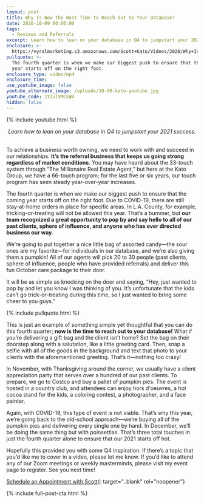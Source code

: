 ```yaml
---
layout: post
title: Why Is Now the Best Time to Reach Out to Your Database?
date: 2020-10-09 00:00:00
tags:
  - Reviews and Referrals
excerpt: Learn how to lean on your database in Q4 to jumpstart your 2021 success.
enclosure: >-
  https://vyralmarketing.s3.amazonaws.com/Scott+Kato/Videos/2020/Why+Is+Now+the+Best+Time+to+Reach+Out+to+Your+Database_.mp4
pullquote: >-
  The fourth quarter is when we make our biggest push to ensure that the coming
  year starts off on the right foot.
enclosure_type: video/mp4
enclosure_time:
use_youtube_image: false
youtube_alternate_image: /uploads/10-09-kato-youtube.jpg
youtube_code: 1YZulVMCEW4
hidden: false
---
```


{% include youtube.html %}

<center><em>Learn how to lean on your database in Q4 to jumpstart your 2021 success.</em></center>

<br>To achieve a business worth owning, we need to work with and succeed in our relationships. **It’s the referral business that keeps us going strong regardless of market conditions**. You may have heard about the 33-touch system through “The Millionaire Real Estate Agent,” but here at the Kato Group, we have a 66-touch program; for the last five or six years, our touch program has seen steady year-over-year increases.

The fourth quarter is when we make our biggest push to ensure that the coming year starts off on the right foot. Due to COVID-19, there are still stay-at-home orders in place for specific areas. In L.A. County, for example, tricking-or-treating will not be allowed this year. That’s a bummer, but **our team recognized a great opportunity to pop by and say hello to all of our past clients, sphere of influence, and anyone who has ever directed business our way**.

We’re going to put together a nice little bag of assorted candy—the sour ones are my favorite—for individuals in our database, and we’re also giving them a pumpkin\! All of our agents will pick 20 to 30 people (past clients, sphere of influence, people who have provided referrals) and deliver this fun October care package to their door.

It will be as simple as knocking on the door and saying, “Hey, just wanted to pop by and let you know I was thinking of you. It’s unfortunate that the kids can’t go trick-or-treating during this time, so I just wanted to bring some cheer to you guys.”

{% include pullquote.html %}

This is just an example of something simple yet thoughtful that you can do this fourth quarter; **now is the time to reach out to your database\!** What if you’re delivering a gift bag and the client isn’t home? Set the bag on their doorstep along with a salutation, like a little greeting card. Then, snap a selfie with all of the goods in the background and text that photo to your clients with the aforementioned greeting. That’s it—nothing too crazy\!

In November, with Thanksgiving around the corner, we usually have a client appreciation party that serves over a hundred of our past clients. To prepare, we go to Costco and buy a pallet of pumpkin pies. The event is hosted in a country club, and attendees can enjoy hors d'oeuvres, a hot cocoa stand for the kids, a coloring contest, a photographer, and a face painter.

Again, with COVID-19, this type of event is not viable. That’s why this year, we’re going back to the old-school approach—we’re buying all of the pumpkin pies and delivering every single one by hand. In December, we’ll be doing the same thing but with poinsettias. That’s three total touches in just the fourth quarter alone to ensure that our 2021 starts off hot.

Hopefully this provided you with some Q4 inspiration. If there’s a topic that you’d like me to cover in a video, please let me know. If you’d like to attend any of our Zoom meetings or weekly masterminds, please visit my event page to register. See you next time\!

[Schedule an Appointment with Scott](https://calendly.com/skato/50min-growth-conversation){: target="_blank" rel="noopener"}

{% include full-post-cta.html %}